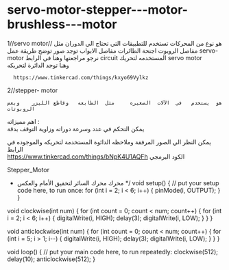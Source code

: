 # servo-motor-stepper---motor-brushless---motor
 1//servo motor//
   هو نوع من المحركات تستخدم للتطبيقات  التي تحتاج الي الدوران     مثل  مفاصل الروبوت   اجنحة الطائرات  مفاصل  الابواب 
      توجد  صور توضح  طريقة عمل   servo-motor   نرجو  مراجعتها     وهنا   في   الرابط circuit    المستخدمه لتحريك servo motor  
     وهنا  توجد  الدائرة  لتحريكه 
 
      https://www.tinkercad.com/things/kxyo69Vylkz
     
 2//stepper- motor

    هو  يستخدم   في  الآلات  الصغيره     مثل  الطابعه   وقاطع الليزر    وبعض  الروبوتات  

اهم  مميزاته  :    
يمكن  التحكم   في   عدد   وسرعة دوراته    وزاوية التوقف  بدقة  


يمكن  النظر  الي  الصور  المرفقة  وملاحظه    الدائوة المستخدمة   لتحريكه والموجوده  في  الرابط   
https://www.tinkercad.com/things/bNpK4U1AQFh
الكود  البرمجي  

Stepper_Motor
 * محرك محرك السائر لتحقيق الأمام والعكس
 */
void setup() {
  // put your setup code here, to run once:
  for (int i = 2; i < 6; i++) {
    pinMode(i, OUTPUT);
  }
}

void clockwise(int num)
{
  for (int count = 0; count < num; count++)
  {
    for (int i = 2; i < 6; i++)
    {
      digitalWrite(i, HIGH);
      delay(3);
      digitalWrite(i, LOW);
    }
  }
}

void anticlockwise(int num)
{
  for (int count = 0; count < num; count++)
  {
    for (int i = 5; i > 1; i--)
    {
      digitalWrite(i, HIGH);
      delay(3);
      digitalWrite(i, LOW);
    }
  }
}

void loop() {
  // put your main code here, to run repeatedly:
  clockwise(512);
  delay(10);
  anticlockwise(512);
}
